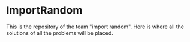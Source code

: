 # ImportRandom
This is the repository of the team "import random". Here is where all the solutions of all the problems will be placed.
